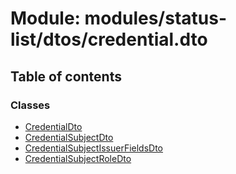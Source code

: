 # Module: modules/status-list/dtos/credential.dto

## Table of contents

### Classes

- [CredentialDto](../classes/modules_status_list_dtos_credential_dto.CredentialDto.md)
- [CredentialSubjectDto](../classes/modules_status_list_dtos_credential_dto.CredentialSubjectDto.md)
- [CredentialSubjectIssuerFieldsDto](../classes/modules_status_list_dtos_credential_dto.CredentialSubjectIssuerFieldsDto.md)
- [CredentialSubjectRoleDto](../classes/modules_status_list_dtos_credential_dto.CredentialSubjectRoleDto.md)
